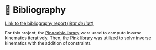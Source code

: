 

# 📖 Bibliography

[Link to the bibliography report (*état de l'art*)](../etat_de_l_art.pdf.pdf)

For this project, the [Pinocchio library](https://github.com/stack-of-tasks/pinocchio) were used to compute inverse kinematics iteratively. 
Then, the [Pink library](https://github.com/stephane-caron/pink) was utilized to solve inverse kinematics with the addition of constraints.
